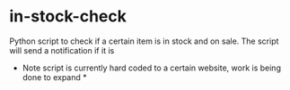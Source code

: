 # in-stock-check
Python script to check if a certain item is in stock and on sale. The script will send a notification if it is


* Note script is currently hard coded to a certain website, work is being done to expand * 
